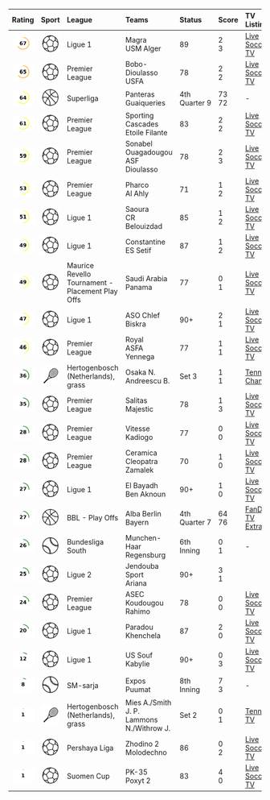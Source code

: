 | Rating                                                                                                                                 | Sport                                                                                                                | League                                           | Teams                                        | Status        | Score    | TV Listing                                                                              |
|:---------------------------------------------------------------------------------------------------------------------------------------|:---------------------------------------------------------------------------------------------------------------------|:-------------------------------------------------|:---------------------------------------------|:--------------|:---------|:----------------------------------------------------------------------------------------|
| <img src="https://raw.githubusercontent.com/BlakeDuncan25/Donut-SVG-Ratings/bac4e4a278175106499642192132b1786a9aec38/67.svg" alt="67"> | <img src="https://raw.githubusercontent.com/BlakeDuncan25/Donut-SVG-Ratings/master/soccer.png" alt="Soccer">         | Ligue 1                                          | Magra<br>USM Alger                           | 89            | 2<br>3   | <a href="https://www.livesoccertv.com/schedules/">Live Soccer TV</a>                    |
| <img src="https://raw.githubusercontent.com/BlakeDuncan25/Donut-SVG-Ratings/bac4e4a278175106499642192132b1786a9aec38/65.svg" alt="65"> | <img src="https://raw.githubusercontent.com/BlakeDuncan25/Donut-SVG-Ratings/master/soccer.png" alt="Soccer">         | Premier League                                   | Bobo-Dioulasso<br>USFA                       | 78            | 2<br>2   | <a href="https://www.livesoccertv.com/schedules/">Live Soccer TV</a>                    |
| <img src="https://raw.githubusercontent.com/BlakeDuncan25/Donut-SVG-Ratings/bac4e4a278175106499642192132b1786a9aec38/64.svg" alt="64"> | <img src="https://raw.githubusercontent.com/BlakeDuncan25/Donut-SVG-Ratings/master/basketball.png" alt="Basketball"> | Superliga                                        | Panteras<br>Guaiqueries                      | 4th Quarter 9 | 73<br>72 | -                                                                                       |
| <img src="https://raw.githubusercontent.com/BlakeDuncan25/Donut-SVG-Ratings/bac4e4a278175106499642192132b1786a9aec38/61.svg" alt="61"> | <img src="https://raw.githubusercontent.com/BlakeDuncan25/Donut-SVG-Ratings/master/soccer.png" alt="Soccer">         | Premier League                                   | Sporting Cascades<br>Etoile Filante          | 83            | 2<br>2   | <a href="https://www.livesoccertv.com/schedules/">Live Soccer TV</a>                    |
| <img src="https://raw.githubusercontent.com/BlakeDuncan25/Donut-SVG-Ratings/bac4e4a278175106499642192132b1786a9aec38/59.svg" alt="59"> | <img src="https://raw.githubusercontent.com/BlakeDuncan25/Donut-SVG-Ratings/master/soccer.png" alt="Soccer">         | Premier League                                   | Sonabel Ouagadougou<br>ASF Dioulasso         | 78            | 2<br>3   | <a href="https://www.livesoccertv.com/schedules/">Live Soccer TV</a>                    |
| <img src="https://raw.githubusercontent.com/BlakeDuncan25/Donut-SVG-Ratings/bac4e4a278175106499642192132b1786a9aec38/53.svg" alt="53"> | <img src="https://raw.githubusercontent.com/BlakeDuncan25/Donut-SVG-Ratings/master/soccer.png" alt="Soccer">         | Premier League                                   | Pharco<br>Al Ahly                            | 71            | 1<br>2   | <a href="https://www.livesoccertv.com/schedules/">Live Soccer TV</a>                    |
| <img src="https://raw.githubusercontent.com/BlakeDuncan25/Donut-SVG-Ratings/bac4e4a278175106499642192132b1786a9aec38/51.svg" alt="51"> | <img src="https://raw.githubusercontent.com/BlakeDuncan25/Donut-SVG-Ratings/master/soccer.png" alt="Soccer">         | Ligue 1                                          | Saoura<br>CR Belouizdad                      | 85            | 1<br>2   | <a href="https://www.livesoccertv.com/schedules/">Live Soccer TV</a>                    |
| <img src="https://raw.githubusercontent.com/BlakeDuncan25/Donut-SVG-Ratings/bac4e4a278175106499642192132b1786a9aec38/49.svg" alt="49"> | <img src="https://raw.githubusercontent.com/BlakeDuncan25/Donut-SVG-Ratings/master/soccer.png" alt="Soccer">         | Ligue 1                                          | Constantine<br>ES Setif                      | 87            | 1<br>2   | <a href="https://www.livesoccertv.com/schedules/">Live Soccer TV</a>                    |
| <img src="https://raw.githubusercontent.com/BlakeDuncan25/Donut-SVG-Ratings/bac4e4a278175106499642192132b1786a9aec38/49.svg" alt="49"> | <img src="https://raw.githubusercontent.com/BlakeDuncan25/Donut-SVG-Ratings/master/soccer.png" alt="Soccer">         | Maurice Revello Tournament - Placement Play Offs | Saudi Arabia<br>Panama                       | 77            | 0<br>1   | <a href="https://www.livesoccertv.com/schedules/">Live Soccer TV</a>                    |
| <img src="https://raw.githubusercontent.com/BlakeDuncan25/Donut-SVG-Ratings/bac4e4a278175106499642192132b1786a9aec38/47.svg" alt="47"> | <img src="https://raw.githubusercontent.com/BlakeDuncan25/Donut-SVG-Ratings/master/soccer.png" alt="Soccer">         | Ligue 1                                          | ASO Chlef<br>Biskra                          | 90+           | 2<br>1   | <a href="https://www.livesoccertv.com/schedules/">Live Soccer TV</a>                    |
| <img src="https://raw.githubusercontent.com/BlakeDuncan25/Donut-SVG-Ratings/bac4e4a278175106499642192132b1786a9aec38/46.svg" alt="46"> | <img src="https://raw.githubusercontent.com/BlakeDuncan25/Donut-SVG-Ratings/master/soccer.png" alt="Soccer">         | Premier League                                   | Royal<br>ASFA Yennega                        | 77            | 1<br>1   | <a href="https://www.livesoccertv.com/schedules/">Live Soccer TV</a>                    |
| <img src="https://raw.githubusercontent.com/BlakeDuncan25/Donut-SVG-Ratings/bac4e4a278175106499642192132b1786a9aec38/36.svg" alt="36"> | <img src="https://raw.githubusercontent.com/BlakeDuncan25/Donut-SVG-Ratings/master/tennis.png" alt="Tennis">         | Hertogenbosch (Netherlands), grass               | Osaka N.<br>Andreescu B.                     | Set 3         | 1<br>1   | <a href="https://www.tennischannel.com/en-us/page/home">Tennis Channel</a>              |
| <img src="https://raw.githubusercontent.com/BlakeDuncan25/Donut-SVG-Ratings/bac4e4a278175106499642192132b1786a9aec38/35.svg" alt="35"> | <img src="https://raw.githubusercontent.com/BlakeDuncan25/Donut-SVG-Ratings/master/soccer.png" alt="Soccer">         | Premier League                                   | Salitas<br>Majestic                          | 78            | 1<br>3   | <a href="https://www.livesoccertv.com/schedules/">Live Soccer TV</a>                    |
| <img src="https://raw.githubusercontent.com/BlakeDuncan25/Donut-SVG-Ratings/bac4e4a278175106499642192132b1786a9aec38/28.svg" alt="28"> | <img src="https://raw.githubusercontent.com/BlakeDuncan25/Donut-SVG-Ratings/master/soccer.png" alt="Soccer">         | Premier League                                   | Vitesse<br>Kadiogo                           | 77            | 0<br>0   | <a href="https://www.livesoccertv.com/schedules/">Live Soccer TV</a>                    |
| <img src="https://raw.githubusercontent.com/BlakeDuncan25/Donut-SVG-Ratings/bac4e4a278175106499642192132b1786a9aec38/28.svg" alt="28"> | <img src="https://raw.githubusercontent.com/BlakeDuncan25/Donut-SVG-Ratings/master/soccer.png" alt="Soccer">         | Premier League                                   | Ceramica Cleopatra<br>Zamalek                | 70            | 1<br>0   | <a href="https://www.livesoccertv.com/schedules/">Live Soccer TV</a>                    |
| <img src="https://raw.githubusercontent.com/BlakeDuncan25/Donut-SVG-Ratings/bac4e4a278175106499642192132b1786a9aec38/27.svg" alt="27"> | <img src="https://raw.githubusercontent.com/BlakeDuncan25/Donut-SVG-Ratings/master/soccer.png" alt="Soccer">         | Ligue 1                                          | El Bayadh<br>Ben Aknoun                      | 90+           | 1<br>0   | <a href="https://www.livesoccertv.com/schedules/">Live Soccer TV</a>                    |
| <img src="https://raw.githubusercontent.com/BlakeDuncan25/Donut-SVG-Ratings/bac4e4a278175106499642192132b1786a9aec38/27.svg" alt="27"> | <img src="https://raw.githubusercontent.com/BlakeDuncan25/Donut-SVG-Ratings/master/basketball.png" alt="Basketball"> | BBL - Play Offs                                  | Alba Berlin<br>Bayern                        | 4th Quarter 7 | 64<br>76 | <a href="https://watch.plex.tv/live-tv/channel/fanduel-tv-extra-2">FanDuel TV Extra</a> |
| <img src="https://raw.githubusercontent.com/BlakeDuncan25/Donut-SVG-Ratings/bac4e4a278175106499642192132b1786a9aec38/26.svg" alt="26"> | <img src="https://raw.githubusercontent.com/BlakeDuncan25/Donut-SVG-Ratings/master/baseball.png" alt="Baseball">     | Bundesliga South                                 | Munchen-Haar<br>Regensburg                   | 6th Inning    | 0<br>1   | -                                                                                       |
| <img src="https://raw.githubusercontent.com/BlakeDuncan25/Donut-SVG-Ratings/bac4e4a278175106499642192132b1786a9aec38/25.svg" alt="25"> | <img src="https://raw.githubusercontent.com/BlakeDuncan25/Donut-SVG-Ratings/master/soccer.png" alt="Soccer">         | Ligue 2                                          | Jendouba Sport<br>Ariana                     | 90+           | 3<br>1   | <a href="#N/A"></a>                                                                     |
| <img src="https://raw.githubusercontent.com/BlakeDuncan25/Donut-SVG-Ratings/bac4e4a278175106499642192132b1786a9aec38/24.svg" alt="24"> | <img src="https://raw.githubusercontent.com/BlakeDuncan25/Donut-SVG-Ratings/master/soccer.png" alt="Soccer">         | Premier League                                   | ASEC Koudougou<br>Rahimo                     | 78            | 0<br>0   | <a href="https://www.livesoccertv.com/schedules/">Live Soccer TV</a>                    |
| <img src="https://raw.githubusercontent.com/BlakeDuncan25/Donut-SVG-Ratings/bac4e4a278175106499642192132b1786a9aec38/20.svg" alt="20"> | <img src="https://raw.githubusercontent.com/BlakeDuncan25/Donut-SVG-Ratings/master/soccer.png" alt="Soccer">         | Ligue 1                                          | Paradou<br>Khenchela                         | 87            | 2<br>0   | <a href="https://www.livesoccertv.com/schedules/">Live Soccer TV</a>                    |
| <img src="https://raw.githubusercontent.com/BlakeDuncan25/Donut-SVG-Ratings/bac4e4a278175106499642192132b1786a9aec38/12.svg" alt="12"> | <img src="https://raw.githubusercontent.com/BlakeDuncan25/Donut-SVG-Ratings/master/soccer.png" alt="Soccer">         | Ligue 1                                          | US Souf<br>Kabylie                           | 90+           | 0<br>3   | <a href="https://www.livesoccertv.com/schedules/">Live Soccer TV</a>                    |
| <img src="https://raw.githubusercontent.com/BlakeDuncan25/Donut-SVG-Ratings/bac4e4a278175106499642192132b1786a9aec38/8.svg" alt="8">   | <img src="https://raw.githubusercontent.com/BlakeDuncan25/Donut-SVG-Ratings/master/baseball.png" alt="Baseball">     | SM-sarja                                         | Expos<br>Puumat                              | 8th Inning    | 7<br>3   | -                                                                                       |
| <img src="https://raw.githubusercontent.com/BlakeDuncan25/Donut-SVG-Ratings/bac4e4a278175106499642192132b1786a9aec38/1.svg" alt="1">   | <img src="https://raw.githubusercontent.com/BlakeDuncan25/Donut-SVG-Ratings/master/tennis.png" alt="Tennis">         | Hertogenbosch (Netherlands), grass               | Mies A./Smith J. P.<br>Lammons N./Withrow J. | Set 2         | 0<br>1   | <a href="https://www.tennistv.com/">Tennis TV</a>                                       |
| <img src="https://raw.githubusercontent.com/BlakeDuncan25/Donut-SVG-Ratings/bac4e4a278175106499642192132b1786a9aec38/1.svg" alt="1">   | <img src="https://raw.githubusercontent.com/BlakeDuncan25/Donut-SVG-Ratings/master/soccer.png" alt="Soccer">         | Pershaya Liga                                    | Zhodino 2<br>Molodechno                      | 86            | 0<br>2   | <a href="https://www.livesoccertv.com/schedules/">Live Soccer TV</a>                    |
| <img src="https://raw.githubusercontent.com/BlakeDuncan25/Donut-SVG-Ratings/bac4e4a278175106499642192132b1786a9aec38/1.svg" alt="1">   | <img src="https://raw.githubusercontent.com/BlakeDuncan25/Donut-SVG-Ratings/master/soccer.png" alt="Soccer">         | Suomen Cup                                       | PK-35<br>Poxyt 2                             | 83            | 4<br>0   | <a href="https://www.livesoccertv.com/schedules/">Live Soccer TV</a>                    |